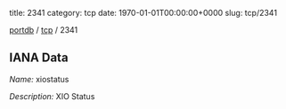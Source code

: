 title: 2341
category: tcp
date: 1970-01-01T00:00:00+0000
slug: tcp/2341

[portdb](/) / [tcp](/category/tcp.html) / 2341


## IANA Data

_Name:_ xiostatus

_Description:_ XIO Status

